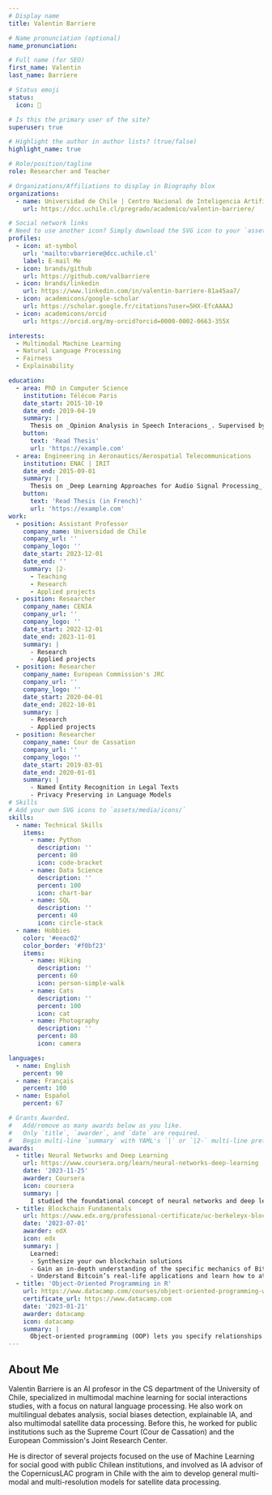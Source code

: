 ```yaml
---
# Display name
title: Valentin Barriere

# Name pronunciation (optional)
name_pronunciation:

# Full name (for SEO)
first_name: Valentin
last_name: Barriere

# Status emoji
status:
  icon: 🦥

# Is this the primary user of the site?
superuser: true

# Highlight the author in author lists? (true/false)
highlight_name: true

# Role/position/tagline
role: Researcher and Teacher

# Organizations/Affiliations to display in Biography blox
organizations:
  - name: Universidad de Chile | Centro Nacional de Inteligencia Artificial
    url: https://dcc.uchile.cl/pregrado/academico/valentin-barriere/

# Social network links
# Need to use another icon? Simply download the SVG icon to your `assets/media/icons/` folder.
profiles:
  - icon: at-symbol
    url: 'mailto:vbarriere@dcc.uchile.cl'
    label: E-mail Me
  - icon: brands/github
    url: https://github.com/valbarriere
  - icon: brands/linkedin
    url: https://www.linkedin.com/in/valentin-barriere-81a45aa7/
  - icon: academicons/google-scholar
    url: https://scholar.google.fr/citations?user=5HX-EfcAAAAJ
  - icon: academicons/orcid
    url: https://orcid.org/my-orcid?orcid=0000-0002-0663-355X

interests:
  - Multimodal Machine Learning
  - Natural Language Processing
  - Fairness
  - Explainability

education:
  - area: PhD in Computer Science
    institution: Télécom Paris
    date_start: 2015-10-10
    date_end: 2019-04-19
    summary: |
      Thesis on _Opinion Analysis in Speech Interacions_. Supervised by [Chloé Clavel](https://scholar.google.fr/citations?user=TAZbfksAAAAJ&hl=fr&oi=ao).
    button:
      text: 'Read Thesis'
      url: 'https://example.com'
  - area: Engineering in Aeronautics/Aerospatial Telecommunications
    institution: ENAC | IRIT
    date_end: 2015-09-01
    summary: |
      Thesis on _Deep Learning Approaches for Audio Signal Processing_. Supervised by [Thomas Pellegrini](https://scholar.google.fr/citations?user=5FvYex4AAAAJ&hl=fr&oi=ao).
    button:
      text: 'Read Thesis (in French)'
      url: 'https://example.com'
work:
  - position: Assistant Professor
    company_name: Universidad de Chile
    company_url: ''
    company_logo: ''
    date_start: 2023-12-01
    date_end: ''
    summary: |2-
      - Teaching
      - Research
      - Applied projects
  - position: Researcher
    company_name: CENIA
    company_url: ''
    company_logo: ''
    date_start: 2022-12-01
    date_end: 2023-11-01
    summary: |
      - Research
      - Applied projects
  - position: Researcher
    company_name: European Commission's JRC
    company_url: ''
    company_logo: ''
    date_start: 2020-04-01
    date_end: 2022-10-01
    summary: |
      - Research
      - Applied projects
  - position: Researcher
    company_name: Cour de Cassation
    company_url: ''
    company_logo: ''
    date_start: 2019-03-01
    date_end: 2020-01-01
    summary: |
      - Named Entity Recognition in Legal Texts
      - Privacy Preserving in Language Models
# Skills
# Add your own SVG icons to `assets/media/icons/`
skills:
  - name: Technical Skills
    items:
      - name: Python
        description: ''
        percent: 80
        icon: code-bracket
      - name: Data Science
        description: ''
        percent: 100
        icon: chart-bar
      - name: SQL
        description: ''
        percent: 40
        icon: circle-stack
  - name: Hobbies
    color: '#eeac02'
    color_border: '#f0bf23'
    items:
      - name: Hiking
        description: ''
        percent: 60
        icon: person-simple-walk
      - name: Cats
        description: ''
        percent: 100
        icon: cat
      - name: Photography
        description: ''
        percent: 80
        icon: camera

languages:
  - name: English
    percent: 90
  - name: Français
    percent: 100
  - name: Español
    percent: 67

# Grants Awarded.
#   Add/remove as many awards below as you like.
#   Only `title`, `awarder`, and `date` are required.
#   Begin multi-line `summary` with YAML's `|` or `|2-` multi-line prefix and indent 2 spaces below.
awards:
  - title: Neural Networks and Deep Learning
    url: https://www.coursera.org/learn/neural-networks-deep-learning
    date: '2023-11-25'
    awarder: Coursera
    icon: coursera
    summary: |
      I studied the foundational concept of neural networks and deep learning. By the end, I was familiar with the significant technological trends driving the rise of deep learning; build, train, and apply fully connected deep neural networks; implement efficient (vectorized) neural networks; identify key parameters in a neural network’s architecture; and apply deep learning to your own applications.
  - title: Blockchain Fundamentals
    url: https://www.edx.org/professional-certificate/uc-berkeleyx-blockchain-fundamentals
    date: '2023-07-01'
    awarder: edX
    icon: edx
    summary: |
      Learned:
      - Synthesize your own blockchain solutions
      - Gain an in-depth understanding of the specific mechanics of Bitcoin
      - Understand Bitcoin’s real-life applications and learn how to attack and destroy Bitcoin, Ethereum, smart contracts and Dapps, and alternatives to Bitcoin’s Proof-of-Work consensus algorithm
  - title: 'Object-Oriented Programming in R'
    url: https://www.datacamp.com/courses/object-oriented-programming-with-s3-and-r6-in-r
    certificate_url: https://www.datacamp.com
    date: '2023-01-21'
    awarder: datacamp
    icon: datacamp
    summary: |
      Object-oriented programming (OOP) lets you specify relationships between functions and the objects that they can act on, helping you manage complexity in your code. This is an intermediate level course, providing an introduction to OOP, using the S3 and R6 systems. S3 is a great day-to-day R programming tool that simplifies some of the functions that you write. R6 is especially useful for industry-specific analyses, working with web APIs, and building GUIs.
---
```


## About Me

Valentin Barriere is an AI profesor in the CS department of the University of Chile, specialized in multimodal machine learning for social interactions studies, with a focus on natural language processing. He also work on multilingual debates analysis, social biases detection, explainable IA, and also multimodal satellite data processing. Before this, he worked for public institutions such as the Supreme Court (Cour de Cassation) and the European Commission's Joint Research Center. 

He is director of several projects focused on the use of Machine Learning for social good with public Chilean institutions, and involved as IA advisor of the CopernicusLAC program in Chile with the aim to develop general multi-modal and multi-resolution models for satellite data processing. 
